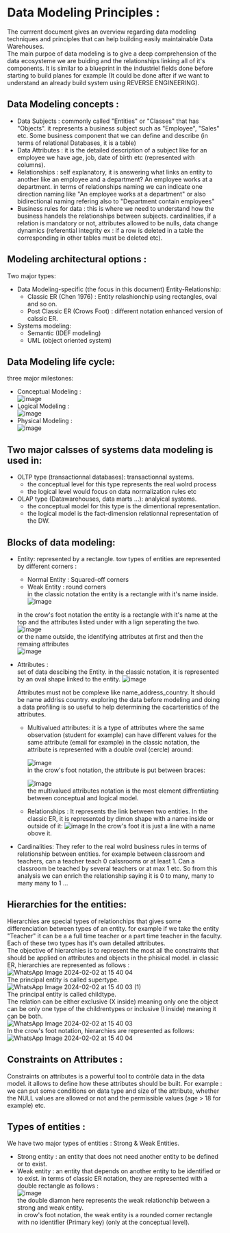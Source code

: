 # Data Modeling Principles :
The currrent document gives an overview regarding data modeling techniques and principles that can help building easily maintainable Data Warehouses.  
The main purpoe of data modeling is to give a deep comprehension of the data ecosysteme we are buiding and the relationships linking all of it's components. It is similar to a blueprint in the industriel fields done before starting to build planes for example (It could be done after if we want to understand an already build system using REVERSE ENGINEERING).  
## Data Modeling concepts :
- Data Subjects : commonly called "Entities" or "Classes" that has "Objects". it represents a business subject such as "Employee", "Sales" etc. Some business component that we can define and describe (in terms of relational Databases, it is a table)
- Data Attributes : it is the detailed description of a subject like for an employee we have age, job, date of birth etc (represented with columns).
- Relationships : self explanatory, it is answering what links an entity to another like an employee and a department? An employee works at a department. in terms of relationships naming we can indicate one direction naming like "An employee works at a department" or also bidirectional naming refering also to "Department contain employees"
- Business rules for data : this is where we need to understand how the business handels the relationships between subjects. cardinalities, if a relation is mandatory or not, attributes allowed to be nulls, data change dynamics (referential integrity ex : if a row is deleted in a table the corresponding in other tables must be deleted etc).
## Modeling architectural options :
Two major types:  
- Data Modeling-specific (the focus in this document) Entity-Relationship:
    - Classic ER (Chen 1976) : Entity relashionchip using rectangles, oval and so on.
    - Post Classic ER (Crows Foot) : different notation enhanced version of calssic ER.
- Systems modeling:
    - Semantic (IDEF modeling)
    - UML (object oriented system)
## Data Modeling life cycle:
three major milestones:  
- Conceptual Modeling :  
  ![image](https://github.com/ZACKHADD/Data_Codes_Steps/assets/59281379/5f91bd5b-8132-4c8c-ae46-f072223687eb)
- Logical Modeling :  
  ![image](https://github.com/ZACKHADD/Data_Codes_Steps/assets/59281379/19477e1d-7f69-4265-b38b-c7e50300bd02 "Logical Model")
- Physical Modeling :  
![image](https://github.com/ZACKHADD/Data_Codes_Steps/assets/59281379/11196f3c-9c26-4ee1-a00b-8cc6e6b44ccc)
## Two major calsses of systems data modeling is used in:
- OLTP type (transactionnal databases): transactionnal systems.
    - the conceptual level for this type represents the real wolrd process
    - the logical level would focus on data normalization rules etc
- OLAP type (Datawarehouses, data marts ...): analyical systems.
    - the conceptual model for this type is the dimentional representation.
    - the logical model is the fact-dimension relationnal representation of the DW.
## Blocks of data modeling:
- Entity:
  represented by a rectangle. tow types of entities are represented by different corners :
  - Normal Entity : Squared-off corners
  - Weak Entity : round corners  
  in the classic notation the entity is a rectangle with it's name inside.  
![image](https://github.com/ZACKHADD/Data_Codes_Steps/assets/59281379/2e4fa116-ffd1-44d1-84c7-c0764dbf04e2)

  in the crow's foot notation the entity is a rectangle with it's name at the top and the attributes listed under with a lign seperating the two.  
![image](https://github.com/ZACKHADD/Data_Codes_Steps/assets/59281379/8e6e4a01-d099-45bd-b9da-3a6065450632)  
  or the name outside, the identifying attributes at first and then the remaing attributes  
 ![image](https://github.com/ZACKHADD/Data_Codes_Steps/assets/59281379/5d8703b1-aaa9-4c18-b970-fc44c7cd0610)
- Attributes :  
  set of data descibing the Entity.
  in the classic notation, it is represented by an oval shape linked to the entity.
  ![image](https://github.com/ZACKHADD/Data_Codes_Steps/assets/59281379/bcb24ec6-36ef-42ff-8035-c28ab3e1a8e3)

  Attributes must not be complexe like name_address_country. It should be name addriss country.
  exploring the data before modeling and doing a data profiling is so useful to help determining the cacarteristics of the attributes.
    - Multivalued attributes: it is a type of attributes where the same observation (student for example) can have different values for the same attribute (email for example)
      in the classic notation, the attribute is represented with a double oval (cercle) around:
      
      ![image](https://github.com/ZACKHADD/Data_Codes_Steps/assets/59281379/b1f8a689-b494-4d4c-b30b-a0450252d6ab)  
      in the crow's foot notation, the attribute is put between braces:
      
      ![image](https://github.com/ZACKHADD/Data_Codes_Steps/assets/59281379/1e752af8-2888-4ba8-bcfa-b8be3d08851d)  
      the multivalued attributes notation is the most element diffrentiating between conceptual and logical model.
  - Relationships :
    It represents the link between two entities.
    In the classic ER, it is represented by dimon shape with a name inside or outside of it:
    ![image](https://github.com/ZACKHADD/Data_Codes_Steps/assets/59281379/69b1f00f-5a7c-4862-9cee-5542fa2e80b8)
    In the crow's foot it is just a line with a name obove it.

- Cardinalities:
  They refer to the real wolrd business rules in terms of relationship between entities. for example between classroom and teachers, can a teacher teach 0 calssrooms or at least 1. Can a classroom be teached by several teachers or at max 1 etc. So from this analysis we can enrich the relationship saying it is 0 to many, many to many many to 1 ...
## Hierarchies for the entities:
  Hierarchies are special types of relationchips that gives some differenciation between types of an entity. for example if we take the entity "Teacher" it can be a a full time teacher or a part time teacher in the faculty. Each of these two types has it's own detailed attributes.  
  The objective of hierarchies is to represent the most all the constraints that should be applied on attributes and objects in the phisical model.
  in classic ER, hierarchies are represented as follows :  
  ![WhatsApp Image 2024-02-02 at 15 40 04](https://github.com/ZACKHADD/Data_Codes_Steps/assets/59281379/5fa7c49a-3c75-4960-9109-6207a5fd993c)  
  The principal entity is called supertype.  
  ![WhatsApp Image 2024-02-02 at 15 40 03 (1)](https://github.com/ZACKHADD/Data_Codes_Steps/assets/59281379/4f770420-41e5-4ad2-869a-06d8b998230d)  
The principal entity is called childtype.  
The relation can be either exclusive (X inside) meaning only one the object can be only one type of the childrentypes or inclusive (I inside) meaning it can be both.  
  ![WhatsApp Image 2024-02-02 at 15 40 03](https://github.com/ZACKHADD/Data_Codes_Steps/assets/59281379/c099c3d7-814a-42e6-8d0f-62e773835042)  
In the crow's foot notation, hierarchies are represented as follows:  
  ![WhatsApp Image 2024-02-02 at 15 40 04](https://github.com/ZACKHADD/Data_Codes_Steps/assets/59281379/fbf4fbe0-2720-44ff-862d-87be6feef982)

## Constraints on Attributes :
Constraints on attributes is a powerful tool to contrôle data in the data model. it allows to define how these attributes should be built. For example : we can put some conditions on data type and size of the attribute, whether the NULL values are allowed or not and the permissible values (age > 18 for example) etc.  
## Types of entities :
We have two major types of entities : Strong & Weak Entities.  
- Strong entity : an entity that does not need another entity to be defined or to exist.
- Weak entity : an entity that depends on another entity to be identified or to exist.
in terms of classic ER notation, they are represented with a double rectangle as follows :  
![image](https://github.com/ZACKHADD/Data_Codes_Steps/assets/59281379/7e7c811e-f22e-4cf3-af80-6a7c47a4805d)  
the double diamon here represents the weak relationchip between a strong and weak entity.  
in crow's foot notation, the weak entity is a rounded corner rectangle with no identifier (Primary key) (only at the conceptual level).  



  

